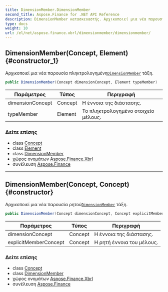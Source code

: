 ```yaml
---
title: DimensionMember.DimensionMember
second_title: Aspose.Finance for .NET API Reference
description: DimensionMember κατασκευαστής. Αρχικοποιεί μια νέα παρουσία πληκτρολογημένηDimensionMember τάξη.
type: docs
weight: 10
url: /el/net/aspose.finance.xbrl/dimensionmember/dimensionmember/
---
```

## DimensionMember(Concept, Element) {#constructor_1}

Αρχικοποιεί μια νέα παρουσία πληκτρολογημένη[`DimensionMember`](../) τάξη.

```csharp
public DimensionMember(Concept dimensionConcept, Element typeMember)
```

| Παράμετρος | Τύπος | Περιγραφή |
| --- | --- | --- |
| dimensionConcept | Concept | Η έννοια της διάστασης. |
| typeMember | Element | Το πληκτρολογημένο στοιχείο μέλους. |

### Δείτε επίσης

* class [Concept](../../concept/)
* class [Element](../../../aspose.finance.xbrl.dom/element/)
* class [DimensionMember](../)
* χώρος ονομάτων [Aspose.Finance.Xbrl](../../dimensionmember/)
* συνέλευση [Aspose.Finance](../../../)

---

## DimensionMember(Concept, Concept) {#constructor}

Αρχικοποιεί μια νέα παρουσία ρητού[`DimensionMember`](../) τάξη.

```csharp
public DimensionMember(Concept dimensionConcept, Concept explicitMemberConcept)
```

| Παράμετρος | Τύπος | Περιγραφή |
| --- | --- | --- |
| dimensionConcept | Concept | Η έννοια της διάστασης. |
| explicitMemberConcept | Concept | Η ρητή έννοια του μέλους. |

### Δείτε επίσης

* class [Concept](../../concept/)
* class [DimensionMember](../)
* χώρος ονομάτων [Aspose.Finance.Xbrl](../../dimensionmember/)
* συνέλευση [Aspose.Finance](../../../)


